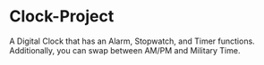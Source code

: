 # Clock-Project

A Digital Clock that has an Alarm, Stopwatch, and Timer functions. Additionally, you can swap between AM/PM and Military Time.
